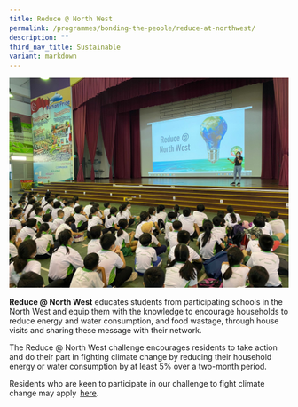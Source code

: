 ```yaml
---
title: Reduce @ North West
permalink: /programmes/bonding-the-people/reduce-at-northwest/
description: ""
third_nav_title: Sustainable
variant: markdown
---
```


![](/images/Programmes/Green%20Living/PHOTO-2022-07-06-12-31-38%20(1).jpg)


**Reduce @ North West** educates students from participating schools in the North West and equip them with the knowledge to encourage households to reduce energy and water consumption, and food wastage, through house visits and sharing these message with their network.

The Reduce @ North West challenge encourages residents to take action and do their part in fighting climate change by reducing their household energy or water consumption by at least 5% over a two-month period. 

Residents who are keen to participate in our challenge to fight climate change may apply  [here](https://go.gov.sg/reduce-sign-up).